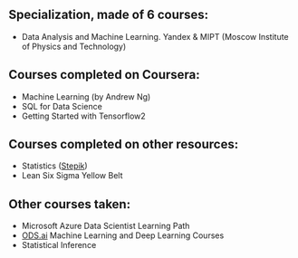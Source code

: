 ## Specialization, made of 6 courses:
* Data Analysis and Machine Learning. Yandex & MIPT (Moscow Institute of Physics and Technology)

## Courses completed on Coursera:
* Machine Learning (by Andrew Ng)
* SQL for Data Science
* Getting Started with Tensorflow2

## Courses completed on other resources:
* Statistics ([Stepik](https://stepik.org/))
* Lean Six Sigma Yellow Belt

## Other courses taken:
* Microsoft Azure Data Scientist Learning Path
* [ODS.ai](https://ods.ai/) Machine Learning and Deep Learning Courses
* Statistical Inference
